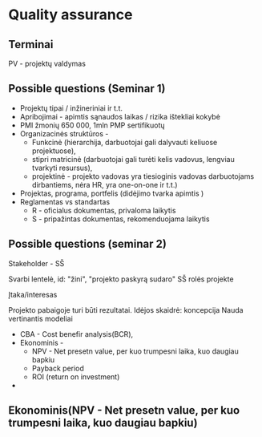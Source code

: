 # Quality assurance

## Terminai

PV - projektų valdymas

## Possible questions (Seminar 1)

- Projektų tipai / inžineriniai ir t.t.
- Apribojimai - apimtis sąnaudos laikas / rizika ištekliai kokybė
- PMI žmonių 650 000, 1mln PMP sertifikuotų
- Organizacinės struktūros - 
  - Funkcinė (hierarchija, darbuotojai gali dalyvauti keliuose projektuose),
  - stipri matricinė (darbuotojai gali turėti kelis vadovus, lengviau tvarkyti resursus), 
  - projektinė - projekto vadovas yra tiesioginis vadovas darbuotojams dirbantiems, nėra HR, yra one-on-one ir t.t.)
- Projektas, programa, portfelis (didėjimo tvarka apimtis )
- Reglamentas vs standartas
  - R - oficialus dokumentas, privaloma laikytis
  - S - pripažintas dokumentas, rekomenduojama laikytis

## Possible questions (seminar 2)

Stakeholder - SŠ

Svarbi lentelė, id: "žini", "projekto paskyrą sudaro"
SŠ rolės projekte

Įtaka/interesas

Projekto pabaigoje turi būti rezultatai.
Idėjos skaidrė: koncepcija
Nauda vertinantis modeliai
  - CBA - Cost benefir analysis(BCR), 
  - Ekonominis - 
    - NPV - Net presetn value, per kuo trumpesni laika, kuo daugiau bapkiu
    - Payback period
    - ROI (return on investment)
  -

## Ekonominis(NPV - Net presetn value, per kuo trumpesni laika, kuo daugiau bapkiu)


